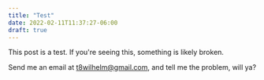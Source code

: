 ```yaml
---
title: "Test"
date: 2022-02-11T11:37:27-06:00
draft: true
---
```


This post is a test. If you're seeing this, something is likely broken.

Send me an email at [t8wilhelm@gmail.com](mailto:t8wilhelm@gmail.com), and tell me the problem, will ya?

